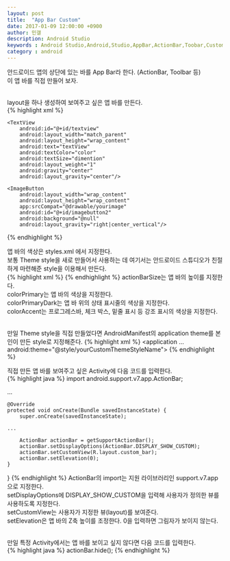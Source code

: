 ```yaml
---
layout: post
title:  "App Bar Custom"
date: 2017-01-09 12:00:00 +0900
author: 민갤
description: Android Studio 
keywords : Android Studio,Android,Studio,AppBar,ActionBar,Toobar,Custom
category : android
---
```


안드로이드 앱의 상단에 있는 바를 App Bar라 한다. (ActionBar, Toolbar 등)<br>
이 앱 바를 직접 만들어 보자.<br>
<br>

<span class="blue">layout</span>을 하나 생성하여 보여주고 싶은 앱 바를 만든다. <br>
{% highlight xml %}
<?xml version="1.0" encoding="utf-8"?>
<LinearLayout xmlns:android="http://schemas.android.com/apk/res/android"
              android:layout_width="match_parent"
              android:layout_height="match_parent"
              android:orientation="horizontal">

<ImageButton
        android:layout_width="wrap_content"
        android:layout_height="wrap_content"
        android:id="@+id/imagebutton1"
        android:scaleType="centerInside"
        app:srcCompat="@drawable/yourimage"
        android:background="@null"
        android:layout_gravity="left|center_vertical"/>

    <TextView
        android:id="@+id/textview"
        android:layout_width="match_parent"
        android:layout_height="wrap_content"
        android:text="textView"
        android:textColor="color"
        android:textSize="dimention"
        android:layout_weight="1"
        android:gravity="center"
        android:layout_gravity="center"/>

    <ImageButton
        android:layout_width="wrap_content"
        android:layout_height="wrap_content"
        app:srcCompat="@drawable/yourimage"
        android:id="@+id/imagebutton2"
        android:background="@null"
        android:layout_gravity="right|center_vertical"/>
</LinearLayout>
{% endhighlight %}
<br>

앱 바의 색상은 <span class="blue">styles.xml</span> 에서 지정한다.<br>
보통 Theme style을 새로 만들어서 사용하는 데 여기서는 안드로이드 스튜디오가 친절하게 마련해준 style을 이용해서 만든다.<br>
{% highlight xml %}
<resources>
    <!-- Base application theme. -->
    <style name="AppTheme" parent="Theme.AppCompat.Light.DarkActionBar">
        <!-- Customize your theme here. -->
        <item name="actionBarSize">45dp</item>
        <item name="colorPrimary">@color/customColor</item>
        <item name="colorPrimaryDark">@color/customColor</item>
        <item name="colorAccent">@color/customColor</item>
    </style>
</resources>
{% endhighlight %}
actionBarSize는 앱 바의 높이를 지정한다.<br>
colorPrimary는 앱 바의 색상을 지정한다.<br>
colorPrimaryDark는 앱 바 위의 상태 표시줄의 색상을 지정한다.<br>
colorAccent는 프로그레스바, 체크 박스, 밑줄 표시 등 강조 표시의 색상을 지정한다.<br>
<br>

만일 Theme style을 직접 만들었다면 <span class="blue">AndroidManifest</span>의 application theme를 본인이 만든 style로 지정해준다.
{% highlight xml %}
<application
        ...
        android:theme="@style/yourCustomThemeStyleName">
{% endhighlight %}
<br>

직접 만든 앱 바를 보여주고 싶은 <span class="blue">Activity</span>에 다음 코드를 입력한다.<br>
{% highlight java %}
import android.support.v7.app.ActionBar;

...

    @Override
    protected void onCreate(Bundle savedInstanceState) {
        super.onCreate(savedInstanceState);
       
	...

        ActionBar actionBar = getSupportActionBar();
        actionBar.setDisplayOptions(ActionBar.DISPLAY_SHOW_CUSTOM);
        actionBar.setCustomView(R.layout.custom_bar);
        actionBar.setElevation(0);
    }
}
{% endhighlight %}
ActionBar의 import는 지원 라이브러리인 support.v7.app 으로 지정한다.<br>
setDisplayOptions에 DISPLAY_SHOW_CUSTOM을 입력해 사용자가 정의한 뷰를 사용하도록 지정한다.<br>
setCustomView는 사용자가 지정한 뷰(layout)를 보여준다.<br>
setElevation은 앱 바의 Z축 높이를 조정한다. 0을 입력하면 그림자가 보이지 않는다.<br>
<br>

만일 특정 Activity에서는 앱 바를 보이고 싶지 않다면 다음 코드를 입력한다.<br>
{% highlight java %}
actionBar.hide();
{% endhighlight %}
